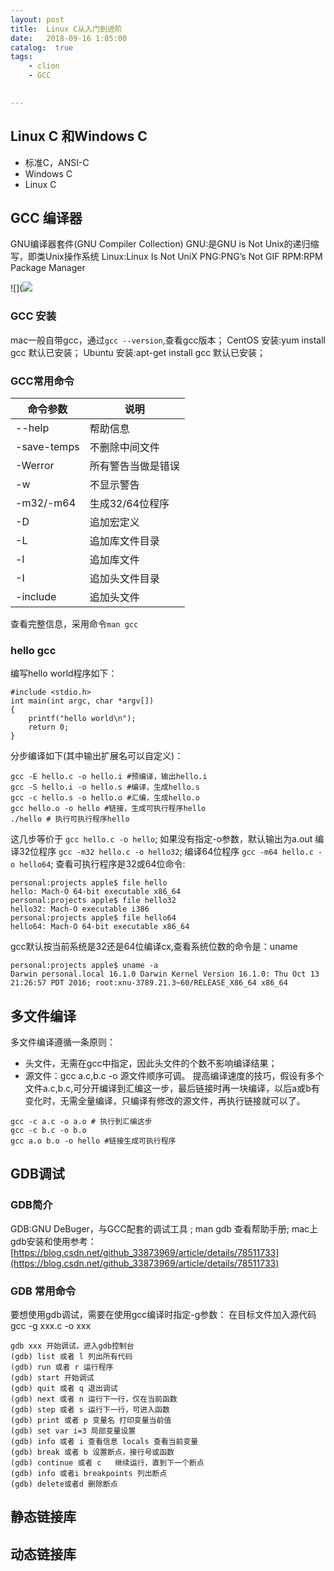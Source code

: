 ```yaml
---
layout: post
title:  Linux C从入门到进阶
date:   2018-09-16 1:05:00
catalog:  true
tags:
    - clion
    - GCC     
       

---
```

 

## Linux C 和Windows C

  - 标准C，ANSI-C 
  - Windows C
  - Linux C
  
## GCC 编译器

GNU编译器套件(GNU Compiler Collection) GNU:是GNU is Not Unix的递归缩写，即类Unix操作系统
Linux:Linux Is Not UniX 
PNG:PNG’s Not GIF 
RPM:RPM Package Manager

![](![](https://lh3.googleusercontent.com/-PlDM5ncln4I/W55cs1iEZVI/AAAAAAAAO8A/U7b9Pti8E_8ACEAYD4hFLpj0KOH9XSvjQCHMYCw/I/15371051127028.jpg)

 
### GCC 安装
 mac一般自带gcc，通过`gcc --version`,查看gcc版本；
 CentOS 安装:yum install gcc 默认已安装；
 Ubuntu 安装:apt-get install gcc 默认已安装；

### GCC常用命令

| 命令参数 | 说明 |
| --- | --- |
| --help | 帮助信息 |
| -save-temps | 不删除中间文件 |
| -Werror | 所有警告当做是错误 |
| -w | 不显示警告 |
| -m32/-m64 | 生成32/64位程序 |
| -D | 追加宏定义 |
| -L | 追加库文件目录 |
| -l | 追加库文件 |
| -I | 追加头文件目录 |
| -include | 追加头文件 |

查看完整信息，采用命令`man gcc`

### hello gcc

编写hello world程序如下：

```
#include <stdio.h>
int main(int argc, char *argv[])
{
    printf("hello world\n");
    return 0;
}
```
分步编译如下(其中输出扩展名可以自定义)：

```
gcc -E hello.c -o hello.i #预编译，输出hello.i
gcc -S hello.i -o hello.s #编译，生成hello.s
gcc -c hello.s -o hello.o #汇编，生成hello.o
gcc hello.o -o hello #链接，生成可执行程序hello
./hello # 执行可执行程序hello

```
这几步等价于
`gcc hello.c -o hello`;
如果没有指定-o参数，默认输出为a.out
编译32位程序
`gcc -m32 hello.c -o hello32`;
编译64位程序
`gcc -m64 hello.c -o hello64`;
查看可执行程序是32或64位命令:

```
personal:projects apple$ file hello
hello: Mach-O 64-bit executable x86_64
personal:projects apple$ file hello32
hello32: Mach-O executable i386
personal:projects apple$ file hello64
hello64: Mach-O 64-bit executable x86_64

```
gcc默认按当前系统是32还是64位编译cx,查看系统位数的命令是：uname

```
personal:projects apple$ uname -a
Darwin personal.local 16.1.0 Darwin Kernel Version 16.1.0: Thu Oct 13 21:26:57 PDT 2016; root:xnu-3789.21.3~60/RELEASE_X86_64 x86_64
```

## 多文件编译

多文件编译遵循一条原则：
- 头文件，无需在gcc中指定，因此头文件的个数不影响编译结果；
- 源文件：gcc a.c,b.c -o 源文件顺序可调。
提高编译速度的技巧，假设有多个文件a.c,b.c,可分开编译到汇编这一步，最后链接时再一块编译，以后a或b有变化时，无需全量编译，只编译有修改的源文件，再执行链接就可以了。

```
gcc -c a.c -o a.o # 执行到汇编这步
gcc -c b.c -o b.o
gcc a.o b.o -o hello #链接生成可执行程序
```

## GDB调试
### GDB简介
GDB:GNU DeBuger，与GCC配套的调试工具 ;
man gdb 查看帮助手册;
mac上gdb安装和使用参考：
[https://blog.csdn.net/github_33873969/article/details/78511733](https://blog.csdn.net/github_33873969/article/details/78511733)
### GDB 常用命令
要想使用gdb调试，需要在使用gcc编译时指定-g参数：
在目标文件加入源代码 gcc -g xxx.c -o xxx
```
gdb xxx 开始调试，进入gdb控制台(gdb) list 或者 l 列出所有代码 
(gdb) run 或者 r 运行程序
(gdb) start 开始调试(gdb) quit 或者 q 退出调试
(gdb) next 或者 n 运行下一行，仅在当前函数
(gdb) step 或者 s 运行下一行，可进入函数(gdb) print 或者 p 变量名 打印变量当前值
(gdb) set var i=3 局部变量设置(gdb) info 或者 i 查看信息 locals 查看当前变量(gdb) break 或者 b 设置断点，接行号或函数(gdb) continue 或者 c   继续运行，直到下一个断点(gdb) info 或者i breakpoints 列出断点(gdb) delete或者d 删除断点
```

## 静态链接库

## 动态链接库







